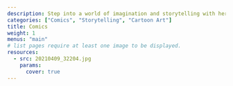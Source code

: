 ```yaml
---
description: Step into a world of imagination and storytelling with her hand-drawn comics. These playful and vibrant illustrations bring her original characters and stories to life, reflecting her creativity and sense of humor.
categories: ["Comics", "Storytelling", "Cartoon Art"]
title: Comics
weight: 1
menus: "main"
# list pages require at least one image to be displayed.
resources:
  - src: 20210409_32204.jpg
    params:
      cover: true
---
```

